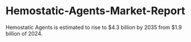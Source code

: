 # Hemostatic-Agents-Market-Report
Hemostatic Agents is estimated to rise to $4.3 billion by 2035 from $1.9 billion of 2024.
